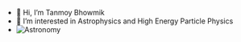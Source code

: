 - 👋 Hi, I’m Tanmoy Bhowmik
- 👀 I’m interested in Astrophysics and High Energy Particle Physics
- ![Astronomy](https://img.shields.io/badge/field-astronomy-darkblue)


<!---
tanmoyB24/tanmoyB24 is a ✨ special ✨ repository because its `README.md` (this file) appears on your GitHub profile.
You can click the Preview link to take a look at your changes.
--->
